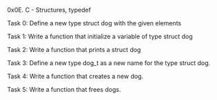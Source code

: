 0x0E. C - Structures, typedef


Task 0: Define a new type struct dog with the given elements

Task 1: Write a function that initialize a variable of type struct dog

Task 2: Write a function that prints a struct dog

Task 3: Define a new type dog_t as a new name for the type struct dog.

Task 4: Write a function that creates a new dog.

Task 5:  Write a function that frees dogs.

